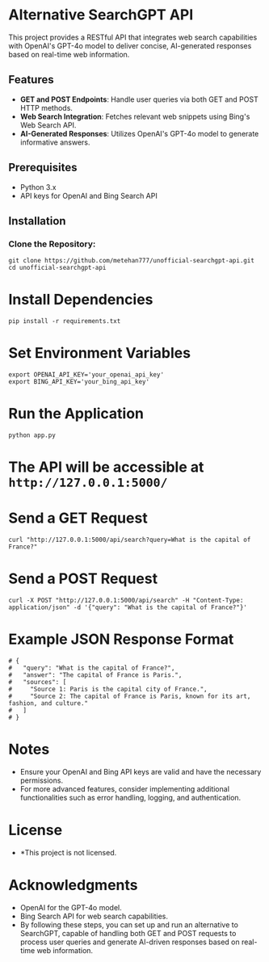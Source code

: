 # Alternative SearchGPT API

This project provides a RESTful API that integrates web search capabilities with OpenAI's GPT-4o model to deliver concise, AI-generated responses based on real-time web information.

## Features
- **GET and POST Endpoints**: Handle user queries via both GET and POST HTTP methods.
- **Web Search Integration**: Fetches relevant web snippets using Bing's Web Search API.
- **AI-Generated Responses**: Utilizes OpenAI's GPT-4o model to generate informative answers.

## Prerequisites
- Python 3.x
- API keys for OpenAI and Bing Search API

## Installation

### Clone the Repository:

    git clone https://github.com/metehan777/unofficial-searchgpt-api.git
    cd unofficial-searchgpt-api

# Install Dependencies

    pip install -r requirements.txt

# Set Environment Variables

    export OPENAI_API_KEY='your_openai_api_key'
    export BING_API_KEY='your_bing_api_key'

# Run the Application

    python app.py

# The API will be accessible at `http://127.0.0.1:5000/`

# Send a GET Request

    curl "http://127.0.0.1:5000/api/search?query=What is the capital of France?"

# Send a POST Request

    curl -X POST "http://127.0.0.1:5000/api/search" -H "Content-Type: application/json" -d '{"query": "What is the capital of France?"}'

# Example JSON Response Format

    # {
    #   "query": "What is the capital of France?",
    #   "answer": "The capital of France is Paris.",
    #   "sources": [
    #     "Source 1: Paris is the capital city of France.",
    #     "Source 2: The capital of France is Paris, known for its art, fashion, and culture."
    #   ]
    # }


# Notes
- Ensure your OpenAI and Bing API keys are valid and have the necessary permissions.
- For more advanced features, consider implementing additional functionalities such as error handling, logging, and authentication.

# License
- *This project is not licensed.

# Acknowledgments
- OpenAI for the GPT-4o model.
- Bing Search API for web search capabilities.
- By following these steps, you can set up and run an alternative to SearchGPT, capable of handling both GET and POST requests to process user queries and generate AI-driven responses based on real-time web information.


